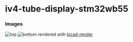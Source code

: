 # iv4-tube-display-stm32wb55

### Images
![top](leehambley.github.io/iv4-tube-display-stm32wb55/top.png)
![bottom](leehambley.github.io/iv4-tube-display-stm32wb55/bottom.png)
rendered with [kicad-render](https://github.com/linalinn/kicad-render)